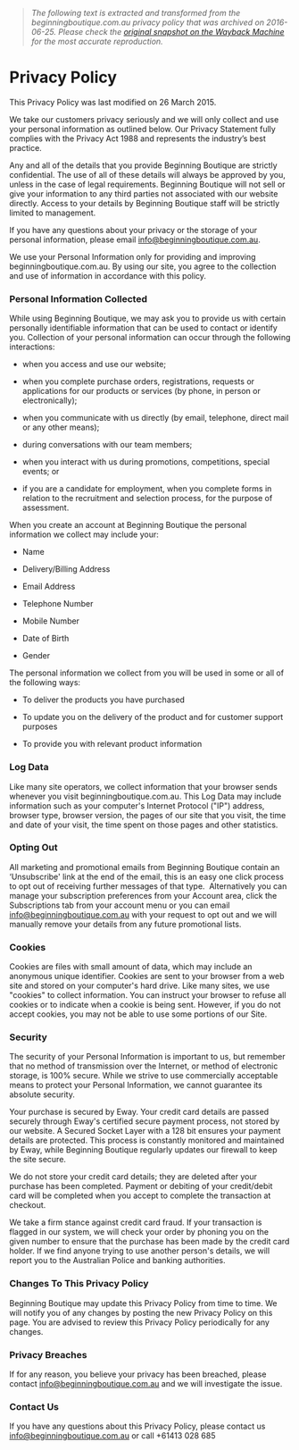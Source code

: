 > *The following text is extracted and transformed from the beginningboutique.com.au privacy policy that was archived on 2016-06-25. Please check the [original snapshot on the Wayback Machine](https://web.archive.org/web/20160625073400id_/http%3A//beginningboutique.com.au/privacy-policy) for the most accurate reproduction.*

# Privacy Policy

This Privacy Policy was last modified on 26 March 2015.

We take our customers privacy seriously and we will only collect and use your personal information as outlined below. Our Privacy Statement fully complies with the Privacy Act 1988 and represents the industry’s best practice.

Any and all of the details that you provide Beginning Boutique are strictly confidential. The use of all of these details will always be approved by you, unless in the case of legal requirements. Beginning Boutique will not sell or give your information to any third parties not associated with our website directly. Access to your details by Beginning Boutique staff will be strictly limited to management.

If you have any questions about your privacy or the storage of your personal information, please email info@beginningboutique.com.au.

We use your Personal Information only for providing and improving beginningboutique.com.au. By using our site, you agree to the collection and use of information in accordance with this policy.

### Personal Information Collected

While using Beginning Boutique, we may ask you to provide us with certain personally identifiable information that can be used to contact or identify you. Collection of your personal information can occur through the following interactions: 

  * when you access and use our website;

  * when you complete purchase orders, registrations, requests or applications for our products or services (by phone, in person or electronically);

  * when you communicate with us directly (by email, telephone, direct mail or any other means);

  * during conversations with our team members;

  * when you interact with us during promotions, competitions, special events; or

  * if you are a candidate for employment, when you complete forms in relation to the recruitment and selection process, for the purpose of assessment.




When you create an account at Beginning Boutique the personal information we collect may include your:

  * Name

  * Delivery/Billing Address

  * Email Address

  * Telephone Number

  * Mobile Number

  * Date of Birth

  * Gender




The personal information we collect from you will be used in some or all of the following ways:

  * To deliver the products you have purchased

  * To update you on the delivery of the product and for customer support purposes

  * To provide you with relevant product information




### Log Data

Like many site operators, we collect information that your browser sends whenever you visit beginningboutique.com.au. This Log Data may include information such as your computer's Internet Protocol ("IP") address, browser type, browser version, the pages of our site that you visit, the time and date of your visit, the time spent on those pages and other statistics. 

### Opting Out

All marketing and promotional emails from Beginning Boutique contain an ‘Unsubscribe' link at the end of the email, this is an easy one click process to opt out of receiving further messages of that type.  Alternatively you can manage your subscription preferences from your Account area, click the Subscriptions tab from your account menu or you can email info@beginningboutique.com.au with your request to opt out and we will manually remove your details from any future promotional lists.

### Cookies 

Cookies are files with small amount of data, which may include an anonymous unique identifier. Cookies are sent to your browser from a web site and stored on your computer's hard drive. Like many sites, we use "cookies" to collect information. You can instruct your browser to refuse all cookies or to indicate when a cookie is being sent. However, if you do not accept cookies, you may not be able to use some portions of our Site.

### Security

The security of your Personal Information is important to us, but remember that no method of transmission over the Internet, or method of electronic storage, is 100% secure. While we strive to use commercially acceptable means to protect your Personal Information, we cannot guarantee its absolute security.

Your purchase is secured by Eway. Your credit card details are passed securely through Eway's certified secure payment process, not stored by our website. A Secured Socket Layer with a 128 bit ensures your payment details are protected. This process is constantly monitored and maintained by Eway, while Beginning Boutique regularly updates our firewall to keep the site secure.

We do not store your credit card details; they are deleted after your purchase has been completed. Payment or debiting of your credit/debit card will be completed when you accept to complete the transaction at checkout.

We take a firm stance against credit card fraud. If your transaction is flagged in our system, we will check your order by phoning you on the given number to ensure that the purchase has been made by the credit card holder. If we find anyone trying to use another person's details, we will report you to the Australian Police and banking authorities.

### Changes To This Privacy Policy 

Beginning Boutique may update this Privacy Policy from time to time. We will notify you of any changes by posting the new Privacy Policy on this page. You are advised to review this Privacy Policy periodically for any changes.

### Privacy Breaches 

If for any reason, you believe your privacy has been breached, please contact info@beginningboutique.com.au and we will investigate the issue.

### Contact Us

If you have any questions about this Privacy Policy, please contact us info@beginningboutique.com.au or call +61413 028 685
